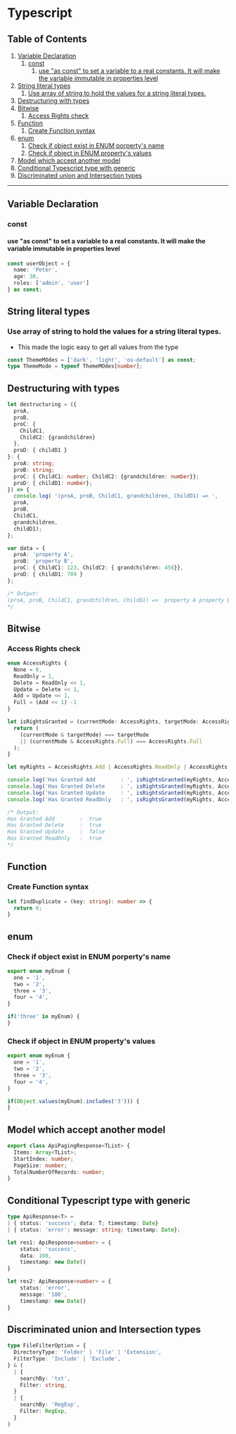 # Typescript

## Table of Contents
1. [Variable Declaration](#Variable-Declaration)
    1. [const](#const)
        1. [use "as const" to set a variable to a real constants. It will make the variable immutable in properties level](#use-"as-const"-to-set-a-variable-to-a-real-constants.-It-will-make-the-variable-immutable-in-properties-level)
1. [String literal types](#String-literal-types)
    1. [Use array of string to hold the values for a string literal types. ](#Use-array-of-string-to-hold-the-values-for-a-string-literal-types.-)
1. [Destructuring with types](#Destructuring-with-types)
1. [Bitwise](#Bitwise)
    1. [Access Rights check](#Access-Rights-check)
1. [Function](#Function)
    1. [Create Function syntax](#Create-Function-syntax)
1. [enum](#enum)
    1. [Check if object exist in ENUM porperty's name](#Check-if-object-exist-in-ENUM-porperty's-name)
    1. [Check if object in ENUM property's values](#Check-if-object-in-ENUM-property's-values)
1. [Model which accept another model](#Model-which-accept-another-model)
1. [Conditional Typescript type with generic](#Conditional-Typescript-type-with-generic)
1. [Discriminated union and Intersection types](#Discriminated-union-and-Intersection-types)

***

## Variable Declaration
### const
#### use "as const" to set a variable to a real constants. It will make the variable immutable in properties level
```ts
const userObject = {
  name: 'Peter',
  age: 30,
  roles: ['admin', 'user']
} as const;
```

## String literal types
### Use array of string to hold the values for a string literal types. 
- This made the logic easy to get all values from the type
```ts
const ThemeMOdes = ['dark', 'light', 'os-default'] as const;
type ThemeMode = typeof ThemeMOdes[number];
```

## Destructuring with types
```ts
let destructuring = ({
  proA,
  proB,
  proC: {
    ChildC1,
    ChildC2: {grandchildren}
  },
  proD: { childD1 }
}: {
  proA: string;
  proB: string;
  proC: { ChildC1: number; ChildC2: {grandchildren: number}};
  proD: { childD1: number};
}) => {
  console.log( '(proA, proB, ChildC1, grandchildren, ChildD1) => ',
  proA,
  proB,
  ChildC1,
  grandchildren,
  childD1);
};

var data = {
  proA: 'property A',
  proB: 'property B',
  proC: { ChildC1: 123, ChildC2: { grandchildren: 456}},
  proD: { childD1: 789 }
};

/* Output:
(proA, proB, ChildC1, grandchildren, ChildD1) =>  property A property B 123 456 789
*/
```

## Bitwise
### Access Rights check
```ts
enum AccessRights {
  None = 0,
  ReadOnly = 1,
  Delete = ReadOnly << 1,
  Update = Delete << 1,
  Add = Update << 1,
  Full = (Add << 1) -1
}

let isRightsGranted = (currentMode: AccessRights, targetMode: AccessRights): boolean => {
  return (
    (currentMode & targetMode) === targetMode
    || (currentMode & AccessRights.Full) === AccessRights.Full
  );
}

let myRights = AccessRights.Add | AccessRights.ReadOnly | AccessRights.Delete;

console.log('Has Granted Add        : ', isRightsGranted(myRights, AccessRights.Add));
console.log('Has Granted Delete     : ', isRightsGranted(myRights, AccessRights.Delete));
console.log('Has Granted Update     : ', isRightsGranted(myRights, AccessRights.Update));
console.log('Has Granted ReadOnly   : ', isRightsGranted(myRights, AccessRights.ReadOnly));

/* Output:
Has Granted Add        :  true
Has Granted Delete     :  true
Has Granted Update     :  false
Has Granted ReadOnly   :  true
*/

```

## Function
### Create Function syntax
```ts
let findDuplicate = (key: string): number => {
  return 0;
}
```

## enum
### Check if object exist in ENUM porperty's name
```ts
export enum myEnum {
  one = '1',
  two = '2',
  three = '3',
  four = '4',
}

if('three' in myEnum) {
}
```

### Check if object in ENUM property's values
```ts
export enum myEnum {
  one = '1',
  two = '2',
  three = '3',
  four = '4',
}

if(Object.values(myEnum).includes('3'))) {
}

```


## Model which accept another model
```ts
export class ApiPagingResponse<TList> {
  Items: Array<TList>;
  StartIndex: number;
  PageSize: number;
  TotalNumberOfRecords: number;
}
```


## Conditional Typescript type with generic
```ts
type ApiResponse<T> = 
| { status: 'success'; data: T; timestamp: Date}
| { status: 'error'; message: string; timestamp: Date};

let res1: ApiResponse<number> = {
    status: 'success',
    data: 100,
    timestamp: new Date()
}

let res2: ApiResponse<number> = {
    status: 'error',
    message: '100',
    timestamp: new Date()
}
```


## Discriminated union and Intersection types
```ts
type FileFilterOption = {
  DirectoryType: 'Folder' | 'File' | 'Extension',
  FilterType: 'Include' | 'Exclude',
} & (
  | {
    searchBy: 'txt',
    Filter: string,
  }
  | {
    searchBy: 'RegExp',
    Filter: RegExp,
  }
)
```
